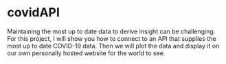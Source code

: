# covidAPI
Maintaining the most up to date data to derive insight can be challenging. For this project, I will show you how to connect to an API that supplies the most up to date COVID-19 data. Then we will plot the data and display it on our own personally hosted website for the world to see.  
